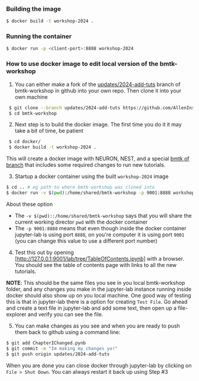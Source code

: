 ### Building the image

```bash
$ docker build -t workshop-2024 .
```

### Running the container

```bash
$ docker run -p <client-port>:8888 workshop-2024
```


### How to use docker image to edit local version of the bmtk-workshop

1. You can either make a fork of the [updates/2024-add-tuts](https://github.com/AllenInstitute/bmtk-workshop/tree/updates/2024-add-tuts) branch
of bmtk-workshop in github into your own repo. Then clone it into your own machine
```bash
 $ git clone --branch updates/2024-add-tuts https://github.com/AllenInstitute/bmtk-workshop.git
 $ cd bmtk-workshop
 ```

2. Next step is to build the docker image. The first time you do it it may take a bit of time, be patient
```bash
 $ cd docker/
 $ docker build -t workshop-2024 .
```
This will create a docker image with NEURON, NEST, and a special [bmtk of branch](https://github.com/kaeldai/bmtk/tree/update/workshop-2024) that includes
some required changes to run new tutorials.

3. Startup a docker container using the built `workshop-2024` image 
```bash
$ cd .. # eg path to where bmtk-workshop was cloned into
$ docker run -v $(pwd):/home/shared/bmtk-workshop -p 9001:8888 workshop-2024
```
About these option
* The `-v $(pwd)::/home/shared/bmtk-workshop` says that you will share the current working director `pwd` with the docker container
* The `-p 9001:8888` means that even though inside the docker container jupyter-lab is using port `8888`, on you're computer it is using port `9001` (you can change this value to use a different port number)

4. Test this out by opening [http://127.0.0.1:9001/lab/tree/TableOfContents.ipynb] with a browser. You should see the table of contents page with links to all the new tutorials. 

**NOTE**: This should be the same files you see in you local bmtk-workshop folder, and any changes you make in the jupyter-lab instance running inside docker should also show up on you local machine. One good way of testing this is that in jupyter-lab there is a option for creating `Test File`. Go ahead and create a text file in jupyter-lab and add some text, then open up a file-explorer and verify you can see the file.

5. You can make changes as you see and when you are ready to push them back to github using a command line:
```bash
$ git add ChapterIChanged.pynb
$ git commit -m "Im making my changes yo!"
$ git push origin updates/2024-add-tuts
```

When you are done you can close docker through jupyter-lab by clicking on `File > Shut Down`. You can always restart it back up using Step #3 





